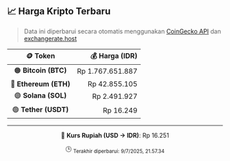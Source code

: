 

<!-- HARGA_KRIPTO -->
## 📈 Harga Kripto Terbaru

> Data ini diperbarui secara otomatis menggunakan [CoinGecko API](https://www.coingecko.com/) dan [exchangerate.host](https://exchangerate.host/)

<div align="center">

| 🪙 Token | 💰 Harga (IDR) |
|:------:|---------------:|
| 🟠 **Bitcoin (BTC)**   | Rp 1.767.651.887 |
| 🔵 **Ethereum (ETH)**  | Rp 42.855.105 |
| 🟣 **Solana (SOL)**    | Rp 2.491.927 |
| 🟢 **Tether (USDT)**   | Rp 16.249 |

---

💱 **Kurs Rupiah (USD → IDR)**: Rp 16.251

🕒 <sub>Terakhir diperbarui: 9/7/2025, 21.57.34</sub>

</div>
<!-- /HARGA_KRIPTO -->